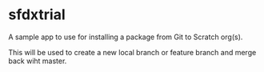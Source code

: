 # sfdxtrial

A sample app to use for installing a package from Git to Scratch org(s). 

This will be used to create a new local branch or feature branch and merge back wiht master.
